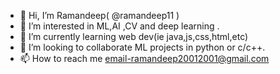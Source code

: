 - 👋 Hi, I’m Ramandeep( @ramandeep11 )
- 👀 I’m interested in ML,AI ,CV and deep learning .
- 🌱 I’m currently learning web dev(ie java,js,css,html,etc)
- 💞️ I’m looking to collaborate ML projects in python or c/c++.
- 📫 How to reach me email-ramandeep20012001@gmail.com

<!---
ramandeep11/ramandeep11 is a ✨ special ✨ repository because its `README.md` (this file) appears on your GitHub profile.
You can click the Preview link to take a look at your changes.
--->
